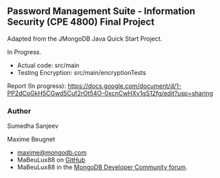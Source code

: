 ## Password Management Suite - Information Security (CPE 4800) Final Project

Adapted from the JMongoDB Java Quick Start Project.

In Progress.

- Actual code: src/main
- Testing Encryption: src/main/encryptionTests

Report (In progress): https://docs.google.com/document/d/1-PP2dCoGkH5CGwd5Cuf2rOt54O-0xcnCwHXv1gS12fg/edit?usp=sharing

### Author

Sumedha Sanjeev

Maxime Beugnet
- maxime@mongodb.com
- MaBeuLux88 on [GitHub](https://github.com/mabeulux88)
- MaBeuLux88 in the [MongoDB Developer Community forum](https://www.mongodb.com/community/forums/u/MaBeuLux88/summary).
